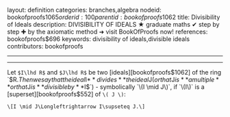 layout: definition
categories: branches,algebra
nodeid: bookofproofs$1065
orderid: 100
parentid: bookofproofs$1062
title: Divisibility of Ideals
description: DIVISIBILITY OF IDEALS ★ graduate maths ✔ step by step ✚ by the axiomatic method ➜ visit BookOfProofs now!
references: bookofproofs$696
keywords: divisibility of ideals,divisible ideals
contributors: bookofproofs

---


---

Let `$I\lhd R$` and `$J\lhd R$` be two [ideals][bookofproofs$1062] of the ring `$R$`. Then we say that the ideal `$I$` **divides** the ideal `$J$` (or that `$J$` is **a multiple** or that `$J$` is **divisible by** `$I$`) - symbolically `\(I \mid J\)`, if `\(I\)` is a [superset][bookofproofs$552] of `\( J \)`:

`\[I \mid J\Longleftrightarrow I\supseteq J.\]`
